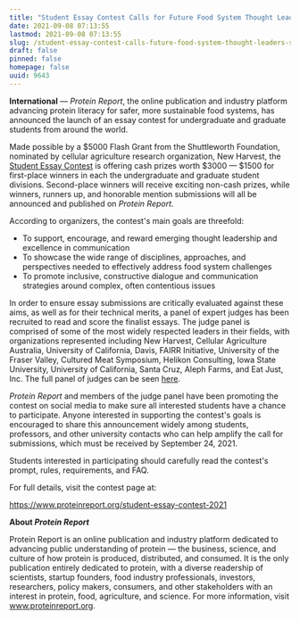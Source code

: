 ```yaml
---
title: "Student Essay Contest Calls for Future Food System Thought Leaders, Submissions Due Sept. 24"
date: 2021-09-08 07:13:55
lastmod: 2021-09-08 07:13:55
slug: /student-essay-contest-calls-future-food-system-thought-leaders-submissions-due-sept-24
draft: false
pinned: false
homepage: false
uuid: 9643
---
```

<p><strong>International</strong> — <em>Protein Report</em>, the online publication and industry platform advancing protein literacy for safer, more sustainable food systems, has announced the launch of an essay contest for undergraduate and graduate students from around the world.</p>
<p>Made possible by a $5000 Flash Grant from the Shuttleworth Foundation, nominated by cellular agriculture research organization, New Harvest, the <a href="https://www.proteinreport.org/student-essay-contest-2021">Student Essay Contest</a> is offering cash prizes worth $3000 — $1500 for first-place winners in each the undergraduate and graduate student divisions. Second-place winners will receive exciting non-cash prizes, while winners, runners up, and honorable mention submissions will all be announced and published on <em>Protein Report</em>.</p>
<p>According to organizers, the contest's main goals are threefold:</p>
<ul>
<li>To support, encourage, and reward emerging thought leadership and excellence in communication</li>
<li>To showcase the wide range of disciplines, approaches, and perspectives needed to effectively address food system challenges</li>
<li>To promote inclusive, constructive dialogue and communication strategies around complex, often contentious issues</li>
</ul>
<p>In order to ensure essay submissions are critically evaluated against these aims, as well as for their technical merits, a panel of expert judges has been recruited to read and score the finalist essays. The judge panel is comprised of some of the most widely respected leaders in their fields, with organizations represented including New Harvest, Cellular Agriculture Australia, University of California, Davis, FAIRR Initiative, University of the Fraser Valley, Cultured Meat Symposium, Helikon Consulting, Iowa State University, University of California, Santa Cruz, Aleph Farms, and Eat Just, Inc. The full panel of judges can be seen <a href="https://www.proteinreport.org/student-essay-contest-2021#judges">here</a>.</p>
<p><em>Protein Report</em> and members of the judge panel have been promoting the contest on social media to make sure all interested students have a chance to participate. Anyone interested in supporting the contest's goals is encouraged to share this announcement widely among students, professors, and other university contacts who can help amplify the call for submissions, which must be received by September 24, 2021.</p>
<p>Students interested in participating should carefully read the contest's prompt, rules, requirements, and FAQ.</p>
<p>For full details, visit the contest page at:</p>
<p><a href="https://www.proteinreport.org/student-essay-contest-2021">https://www.proteinreport.org/student-essay-contest-2021</a></p>
<p><strong>About <em>Protein Report</em></strong></p>
<p>Protein Report is an online publication and industry platform dedicated to advancing public understanding of protein — the business, science, and culture of how protein is produced, distributed, and consumed. It is the only publication entirely dedicated to protein, with a diverse readership of scientists, startup founders, food industry professionals, investors, researchers, policy makers, consumers, and other stakeholders with an interest in protein, food, agriculture, and science. For more information, visit <a href="http://www.proteinreport.org">www.proteinreport.org</a>.</p>

